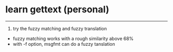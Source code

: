 # learn gettext (personal)
-----
 1. try the fuzzy matching and fuzzy translation
* fuzzy matching works with a rough similarity above 68%
* with -f option, msgfmt can do a fuzzy tanslation
